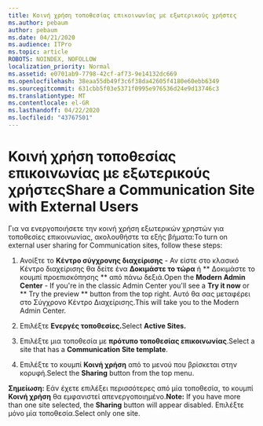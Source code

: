 ```yaml
---
title: Κοινή χρήση τοποθεσίας επικοινωνίας με εξωτερικούς χρήστες
ms.author: pebaum
author: pebaum
ms.date: 04/21/2020
ms.audience: ITPro
ms.topic: article
ROBOTS: NOINDEX, NOFOLLOW
localization_priority: Normal
ms.assetid: e0701ab9-7798-42cf-af73-9e14132dc669
ms.openlocfilehash: 38eaa55db49f3c6f38da42605f4180e60ebb6349
ms.sourcegitcommit: 631cbb5f03e5371f0995e976536d24e9d13746c3
ms.translationtype: MT
ms.contentlocale: el-GR
ms.lasthandoff: 04/22/2020
ms.locfileid: "43767501"
---
```

# <a name="share-a-communication-site-with-external-users"></a><span data-ttu-id="61716-102">Κοινή χρήση τοποθεσίας επικοινωνίας με εξωτερικούς χρήστες</span><span class="sxs-lookup"><span data-stu-id="61716-102">Share a Communication Site with External Users</span></span>

<span data-ttu-id="61716-103">Για να ενεργοποιήσετε την κοινή χρήση εξωτερικών χρηστών για τοποθεσίες επικοινωνίας, ακολουθήστε τα εξής βήματα:</span><span class="sxs-lookup"><span data-stu-id="61716-103">To turn on external user sharing for Communication sites, follow these steps:</span></span> 
  
1. <span data-ttu-id="61716-104">Ανοίξτε το **Κέντρο σύγχρονης διαχείρισης** - Αν είστε στο κλασικό Κέντρο διαχείρισης θα δείτε ένα **Δοκιμάστε το τώρα** ή \*\* Δοκιμάστε το κουμπί προεπισκόπησης \*\* από πάνω δεξιά.</span><span class="sxs-lookup"><span data-stu-id="61716-104">Open the **Modern Admin Center** - If you're in the classic Admin Center you'll see a **Try it now** or \*\* Try the preview \*\* button from the top right.</span></span> <span data-ttu-id="61716-105">Αυτό θα σας μεταφέρει στο Σύγχρονο Κέντρο Διαχείρισης.</span><span class="sxs-lookup"><span data-stu-id="61716-105">This will take you to the Modern Admin Center.</span></span> 
  
2. <span data-ttu-id="61716-106">Επιλέξτε **Ενεργές τοποθεσίες.**</span><span class="sxs-lookup"><span data-stu-id="61716-106">Select **Active Sites.**</span></span>
  
3. <span data-ttu-id="61716-107">Επιλέξτε μια τοποθεσία με **πρότυπο τοποθεσίας επικοινωνίας**.</span><span class="sxs-lookup"><span data-stu-id="61716-107">Select a site that has a **Communication Site template**.</span></span> 
  
4. <span data-ttu-id="61716-108">Επιλέξτε το κουμπί **Κοινή χρήση** από το μενού που βρίσκεται στην κορυφή.</span><span class="sxs-lookup"><span data-stu-id="61716-108">Select the **Sharing** button from the top menu.</span></span> 
  
 <span data-ttu-id="61716-109">**Σημείωση:** Εάν έχετε επιλέξει περισσότερες από μία τοποθεσία, το κουμπί **Κοινή χρήση** θα εμφανιστεί απενεργοποιημένο.</span><span class="sxs-lookup"><span data-stu-id="61716-109">**Note:** If you have more than one site selected, the **Sharing** button will appear disabled.</span></span> <span data-ttu-id="61716-110">Επιλέξτε μόνο μία τοποθεσία.</span><span class="sxs-lookup"><span data-stu-id="61716-110">Select only one site.</span></span> 
  

